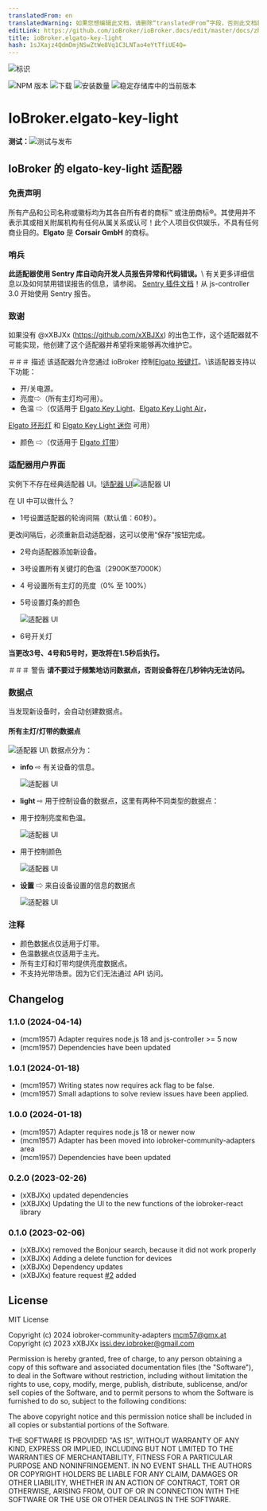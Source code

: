 ```yaml
---
translatedFrom: en
translatedWarning: 如果您想编辑此文档，请删除“translatedFrom”字段，否则此文档将再次自动翻译
editLink: https://github.com/ioBroker/ioBroker.docs/edit/master/docs/zh-cn/adapterref/iobroker.elgato-key-light/README.md
title: ioBroker.elgato-key-light
hash: 1sJXajz4QdmDmjNSwZtWe8Vq1C3LNTao4eYtTfiUE4Q=
---
```

![标识](../../../en/adapterref/iobroker.elgato-key-light/admin/elgato-key-light.png)

![NPM 版本](https://img.shields.io/npm/v/iobroker.elgato-key-light.svg)
![下载](https://img.shields.io/npm/dm/iobroker.elgato-key-light.svg)
![安装数量](https://iobroker.live/badges/elgato-key-light-installed.svg)
![稳定存储库中的当前版本](https://iobroker.live/badges/elgato-key-light-stable.svg)

# IoBroker.elgato-key-light
**测试：**![测试与发布](https://github.com/xXBJXx/ioBroker.elgato-key-light/workflows/Test%20and%20Release/badge.svg)

## IoBroker 的 elgato-key-light 适配器
### 免责声明
所有产品和公司名称或徽标均为其各自所有者的商标™ 或注册商标®。其使用并不表示其或相关附属机构有任何从属关系或认可！此个人项目仅供娱乐，不具有任何商业目的。**Elgato** 是 **Corsair GmbH** 的商标。

### 哨兵
**此适配器使用 Sentry 库自动向开发人员报告异常和代码错误。**\ 有关更多详细信息以及如何禁用错误报告的信息，请参阅。
[Sentry 插件文档](https://github.com/ioBroker/plugin-sentry#plugin-sentry)！从 js-controller 3.0 开始使用 Sentry 报告。

### 致谢
如果没有 @xXBJXx (https://github.com/xXBJXx) 的出色工作，这个适配器就不可能实现，他创建了这个适配器并希望将来能够再次维护它。

＃＃＃ 描述
该适配器允许您通过 ioBroker 控制[Elgato 按键灯](https://www.elgato.com/de/key-light)。\该适配器支持以下功能：

* 开/关电源。
* 亮度⇨（所有主灯均可用）。
* 色温 ⇨（仅适用于 [Elgato Key Light](https://www.elgato.com/de/key-light)、[Elgato Key Light Air](https://www.elgato.com/de/key-light-air)，

[Elgato 环形灯](https://www.elgato.com/de/ring-light) 和 [Elgato Key Light 迷你](https://www.elgato.com/de/key-light-mini) 可用）

* 颜色 ⇨（仅适用于 [Elgato 灯带](https://www.elgato.com/de/light-strip)）

### 适配器用户界面
实例下不存在经典适配器 UI。\![适配器 UI](admin/media/instances.png)![适配器 UI](../../../en/adapterref/iobroker.elgato-key-light/admin/media/elgato-key-light_UI.png)

在 UI 中可以做什么？

* 1号设置适配器的轮询间隔（默认值：60秒）。

更改间隔后，必须重新启动适配器，这可以使用“保存”按钮完成。

* 2号向适配器添加新设备。
* 3号设置所有关键灯的色温（2900K至7000K）
* 4 号设置所有主灯的亮度（0% 至 100%）
* 5号设置灯条的颜色

  ![适配器 UI](../../../en/adapterref/iobroker.elgato-key-light/admin/media/ColorPicker.png)

* 6号开关灯

**当更改3号、4号和5号时，更改将在1.5秒后执行。**

＃＃＃ 警告
**请不要过于频繁地访问数据点，否则设备将在几秒钟内无法访问。**

### 数据点
当发现新设备时，会自动创建数据点。

#### 所有主灯/灯带的数据点
![适配器 UI](../../../en/adapterref/iobroker.elgato-key-light/admin/media/ObjectsMain.png)\ 数据点分为：

* **info** ⇨ 有关设备的信息。

  ![适配器 UI](../../../en/adapterref/iobroker.elgato-key-light/admin/media/objects_Info.png)

* **light** ⇨ 用于控制设备的数据点，这里有两种不同类型的数据点：
* 用于控制亮度和色温。

    ![适配器 UI](../../../en/adapterref/iobroker.elgato-key-light/admin/media/objects_light_colorTemp.png)

* 用于控制颜色

    ![适配器 UI](../../../en/adapterref/iobroker.elgato-key-light/admin/media/objects_light_color.png)

* **设置** ⇨ 来自设备设置的信息的数据点

  ![适配器 UI](../../../en/adapterref/iobroker.elgato-key-light/admin/media/objects_settings.png)

### 注释
* 颜色数据点仅适用于灯带。
* 色温数据点仅适用于主光。
* 所有主灯和灯带均提供亮度数据点。
* 不支持光带场景。因为它们无法通过 API 访问。

## Changelog
<!--
    Placeholder for the next version (at the beginning of the line):
    ### **WORK IN PROGRESS**
-->
### 1.1.0 (2024-04-14)
* (mcm1957) Adapter requires node.js 18 and js-controller >= 5 now
* (mcm1957) Dependencies have been updated

### 1.0.1 (2024-01-18)
* (mcm1957) Writing states now requires ack flag to be false.
* (mcm1957) Small adaptions to solve review issues have been applied.

### 1.0.0 (2024-01-18)
* (mcm1957) Adapter requires node.js 18 or newer now
* (mcm1957) Adapter has been moved into iobroker-community-adapters area
* (mcm1957) Dependencies have been updated

### 0.2.0 (2023-02-26)
* (xXBJXx) updated dependencies
* (xXBJXx) Updating the UI to the new functions of the iobroker-react library

### 0.1.0 (2023-02-06)
* (xXBJXx) removed the Bonjour search, because it did not work properly
* (xXBJXx) Adding a delete function for devices
* (xXBJXx) Dependency updates
* (xXBJXx) feature request [#2](https://github.com/xXBJXx/ioBroker.elgato-key-light/issues/2) added

## License
MIT License

Copyright (c) 2024 iobroker-community-adapters <mcm57@gmx.at>
Copyright (c) 2023 xXBJXx <issi.dev.iobroker@gmail.com>

Permission is hereby granted, free of charge, to any person obtaining a copy
of this software and associated documentation files (the "Software"), to deal
in the Software without restriction, including without limitation the rights
to use, copy, modify, merge, publish, distribute, sublicense, and/or sell
copies of the Software, and to permit persons to whom the Software is
furnished to do so, subject to the following conditions:

The above copyright notice and this permission notice shall be included in all
copies or substantial portions of the Software.

THE SOFTWARE IS PROVIDED "AS IS", WITHOUT WARRANTY OF ANY KIND, EXPRESS OR
IMPLIED, INCLUDING BUT NOT LIMITED TO THE WARRANTIES OF MERCHANTABILITY,
FITNESS FOR A PARTICULAR PURPOSE AND NONINFRINGEMENT. IN NO EVENT SHALL THE
AUTHORS OR COPYRIGHT HOLDERS BE LIABLE FOR ANY CLAIM, DAMAGES OR OTHER
LIABILITY, WHETHER IN AN ACTION OF CONTRACT, TORT OR OTHERWISE, ARISING FROM,
OUT OF OR IN CONNECTION WITH THE SOFTWARE OR THE USE OR OTHER DEALINGS IN THE
SOFTWARE.
